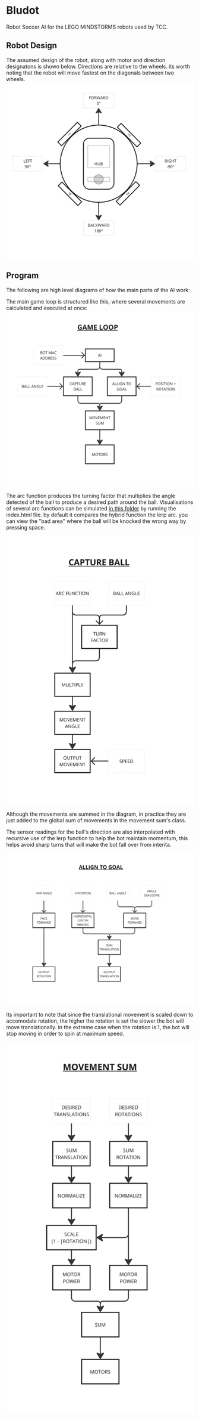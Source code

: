 # Bludot
Robot Soccer AI for the LEGO MINDSTORMS robots used by TCC. 

## Robot Design
The assumed design of the robot, along with motor and direction designatons is shown below. Directions are relative to the wheels. its worth noting that the robot will move fastest on the diagonals between two wheels.
![image](diagrams/robot.png)


## Program
The following are high level diagrams of how the main parts of the AI work:

The main game loop is structured like this, where several movements are calculated and executed at once:
![image](diagrams/game_loop.png)

The arc function produces the turning factor that multiplies the angle detected of the ball to produce a desired path around the ball. Visualisations of several arc functions can be simulated [in this folder](ai-simulation/curve_sim) by running the index.html file. by default it compares the hybrid function the lerp arc. you can view the "bad area" where the ball will be knocked the wrong way by pressing space.

![image](diagrams/capture_ball.png)

Although the movements are summed in the diagram, in practice they are just added to the global sum of movements in the movement sum's class.

The sensor readings for the ball's direction are also interpolated with recursive use of the lerp function to help the bot maintain momentum, this helps avoid sharp turns that will make the bot fall over from interita.

![image](diagrams/allign_to_goal.png)

Its important to note that since the translational movement is scaled down to accomodate rotation, the higher the rotation is set the slower the bot will move translationally. in the extreme case when the rotation is 1, the bot will stop moving in order to spin at maximum speed.

![image](diagrams/movement_sum.png)
